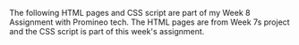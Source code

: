 The following HTML pages and CSS script are part of my Week 8 Assignment with Promineo tech. The HTML pages are from Week 7s project and the CSS script is part of this week's assignment.
